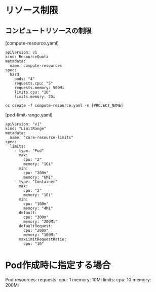 # リソース制限

## コンピュートリソースの制限


[compute-resource.yaml]
```
apiVersion: v1
kind: ResourceQuota
metadata:
  name: compute-resources
spec:
  hard:
    pods: "4" 
    requests.cpu: "5" 
    requests.memory: 500Mi
    limits.cpu: "10" 
    limits.memory: 2Gi  
```


```
oc create -f compute-resource.yaml -n [PROJECT_NAME]
```


[pod-limit-range.yaml]
```
apiVersion: "v1"
kind: "LimitRange"
metadata:
  name: "core-resource-limits" 
spec:
  limits:
    - type: "Pod"
      max:
        cpu: "2" 
        memory: "1Gi" 
      min:
        cpu: "200m" 
        memory: "6Mi" 
    - type: "Container"
      max:
        cpu: "2" 
        memory: "1Gi" 
      min:
        cpu: "100m" 
        memory: "4Mi" 
      default:
        cpu: "300m" 
        memory: "200Mi" 
      defaultRequest:
        cpu: "200m" 
        memory: "100Mi" 
      maxLimitRequestRatio:
        cpu: "10" 
```


# Pod作成時に指定する場合
Pod
resources:
  requests:
    cpu: 1
    memory: 10Mi
  limits:
    cpu: 10
    memory: 200Mi

